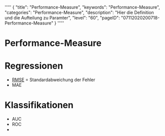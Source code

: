'''''
{
"title": "Performance-Measure",
"keywords": "Performance-Measure",
"categories": "Performance-Measure",
"description": "Hier die Definition und die Aufteilung zu Paramter",
"level": "60",
"pageID": "07112020200718-Performance-Measure"
}
'''''

<h1>Performance-Measure</h1>

# Regressionen
- [RMSE](0711202020-RegressionPerformanceRegression) = Standardabweichung der Fehler
- MAE

# Klassifikationen
- AUC
- ROC
- 

